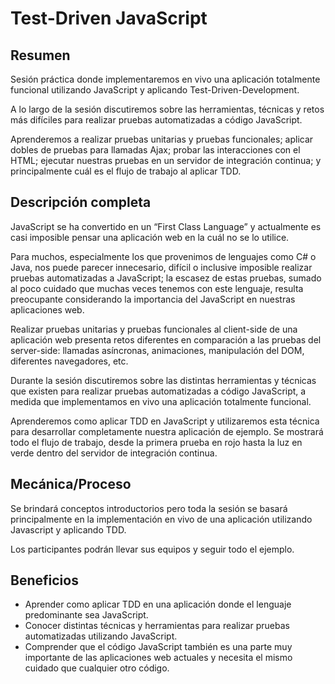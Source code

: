 Test-Driven JavaScript
======================

Resumen
-------
Sesión práctica donde implementaremos en vivo una aplicación totalmente funcional utilizando JavaScript y aplicando Test-Driven-Development.

A lo largo de la sesión discutiremos sobre las herramientas, técnicas y retos más difíciles para realizar pruebas automatizadas a código JavaScript.

Aprenderemos a realizar pruebas unitarias y pruebas funcionales; aplicar dobles de pruebas para llamadas Ajax; probar las interacciones con el HTML; ejecutar nuestras pruebas en un servidor de integración continua; y principalmente cuál es el flujo de trabajo al aplicar TDD.

Descripción completa
--------------------
JavaScript se ha convertido en un “First Class Language” y actualmente es casi imposible pensar una aplicación web en la cuál no se lo utilice.

Para muchos, especialmente los que provenimos de lenguajes como C# o Java, nos puede parecer innecesario, difícil o inclusive imposible realizar pruebas automatizadas a JavaScript; la escasez de estas pruebas, sumado al poco cuidado que muchas veces tenemos con este lenguaje, resulta preocupante considerando la importancia del JavaScript en nuestras aplicaciones web.

Realizar pruebas unitarias y pruebas funcionales al client-side de una aplicación web presenta retos diferentes en comparación a las pruebas del server-side: llamadas asíncronas, animaciones, manipulación del DOM, diferentes navegadores, etc.

Durante la sesión discutiremos sobre las distintas herramientas y técnicas que existen para realizar pruebas automatizadas a código JavaScript, a medida que implementamos en vivo una aplicación totalmente funcional.

Aprenderemos como aplicar TDD en JavaScript y utilizaremos esta técnica para desarrollar completamente nuestra aplicación de ejemplo. Se mostrará todo el flujo de trabajo, desde la primera prueba en rojo hasta la luz en verde dentro del servidor de integración continua.

Mecánica/Proceso
----------------
Se brindará conceptos introductorios pero toda la sesión se basará principalmente en la implementación en vivo de una aplicación utilizando Javascript y aplicando TDD.

Los participantes podrán llevar sus equipos y seguir todo el ejemplo.

Beneficios
----------
- Aprender como aplicar TDD en una aplicación donde el lenguaje predominante sea JavaScript.
- Conocer distintas técnicas y herramientas para realizar pruebas automatizadas utilizando JavaScript.
- Comprender que el código JavaScript también es una parte muy importante de las aplicaciones web actuales y necesita el mismo cuidado que cualquier otro código.
